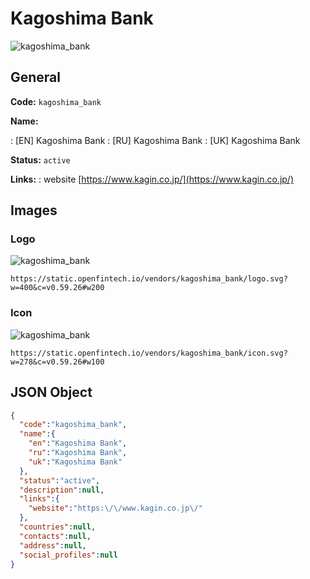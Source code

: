 
# Kagoshima Bank 
![kagoshima_bank](https://static.openfintech.io/vendors/kagoshima_bank/logo.svg?w=400&c=v0.59.26#w200)  

## General 
 
**Code:** `kagoshima_bank` 
 
**Name:** 
 
:	[EN] Kagoshima Bank 
:	[RU] Kagoshima Bank 
:	[UK] Kagoshima Bank 
 
**Status:** `active` 
 
**Links:** 
: website [https://www.kagin.co.jp/](https://www.kagin.co.jp/) 
 

## Images 

### Logo 
 
![kagoshima_bank](https://static.openfintech.io/vendors/kagoshima_bank/logo.svg?w=400&c=v0.59.26#w200)  

```
https://static.openfintech.io/vendors/kagoshima_bank/logo.svg?w=400&c=v0.59.26#w200
```  

### Icon 
 
![kagoshima_bank](https://static.openfintech.io/vendors/kagoshima_bank/icon.svg?w=278&c=v0.59.26#w100)  

```
https://static.openfintech.io/vendors/kagoshima_bank/icon.svg?w=278&c=v0.59.26#w100
```  

## JSON Object 

```json
{
  "code":"kagoshima_bank",
  "name":{
    "en":"Kagoshima Bank",
    "ru":"Kagoshima Bank",
    "uk":"Kagoshima Bank"
  },
  "status":"active",
  "description":null,
  "links":{
    "website":"https:\/\/www.kagin.co.jp\/"
  },
  "countries":null,
  "contacts":null,
  "address":null,
  "social_profiles":null
}
```  
